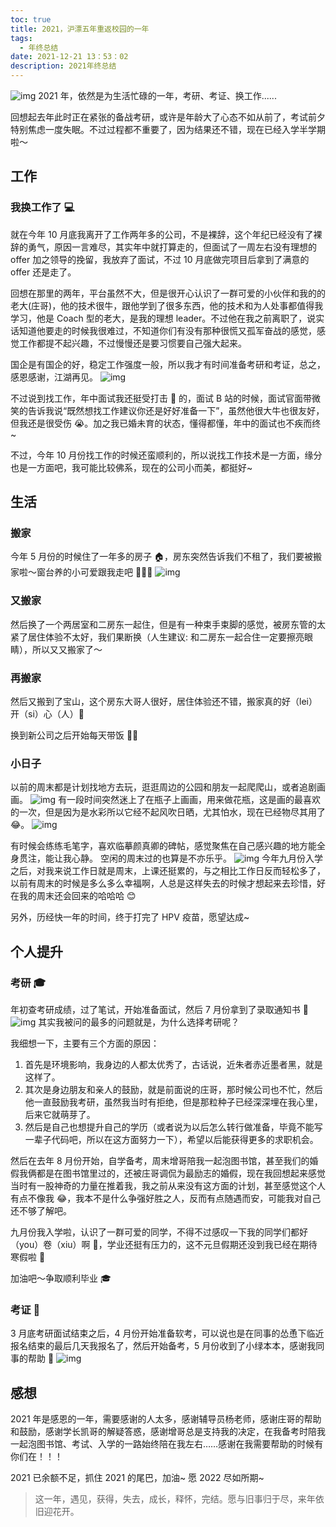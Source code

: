 ```yaml
---
toc: true
title: 2021，沪漂五年重返校园的一年
tags:
  - 年终总结
date: 2021-12-21 13：53：02
description: 2021年终总结
---
```


![img](banner.jpg)
2021 年，依然是为生活忙碌的一年，考研、考证、换工作......

回想起去年此时正在紧张的备战考研，或许是年龄大了心态不如从前了，考试前夕特别焦虑一度失眠。不过过程都不重要了，因为结果还不错，现在已经入学半学期啦～

## 工作

### 我换工作了 💻

就在今年 10 月底我离开了工作两年多的公司，不是裸辞，这个年纪已经没有了裸辞的勇气，原因一言难尽，其实年中就打算走的，但面试了一周左右没有理想的 offer 加之领导的挽留，我放弃了面试，不过 10 月底做完项目后拿到了满意的 offer 还是走了。

回想在那里的两年，平台虽然不大，但是很开心认识了一群可爱的小伙伴和我的的老大(庄哥)，他的技术很牛，跟他学到了很多东西，他的技术和为人处事都值得我学习，他是 Coach 型的老大，是我的理想 leader。不过他在我之前离职了，说实话知道他要走的时候我很难过，不知道你们有没有那种很慌又孤军奋战的感觉，感觉工作都提不起兴趣，不过慢慢还是要习惯要自己强大起来。

<!--more-->

国企是有国企的好，稳定工作强度一般，所以我才有时间准备考研和考证，总之，感恩感谢，江湖再见。
![img](2.png)

不过说到找工作，年中面试我还挺受打击 👊 的，面试 B 站的时候，面试官面带微笑的告诉我说“既然想找工作建议你还是好好准备一下”，虽然他很大牛也很友好，但我还是很受伤 😭。加之我已婚未育的状态，懂得都懂，年中的面试也不疾而终~

不过，今年 10 月份找工作的时候还蛮顺利的，所以说找工作技术是一方面，缘分也是一方面吧，我可能比较佛系，现在的公司小而美，都挺好~

## 生活

### 搬家

今年 5 月份的时候住了一年多的房子 🏠，房东突然告诉我们不租了，我们要被搬家啦～窗台养的小可爱跟我走吧 🧑‍🤝‍🧑
![img](3.jpg)

### 又搬家

然后换了一个两居室和二房东一起住，但是有一种束手束脚的感觉，被房东管的太紧了居住体验不太好，我们果断换（人生建议: 和二房东一起合住一定要擦亮眼睛），所以又又搬家了～

### 再搬家

然后又搬到了宝山，这个房东大哥人很好，居住体验还不错，搬家真的好（lei）开（si）心（人）🤣

换到新公司之后开始每天带饭 👩‍⚕️

### 小日子

以前的周末都是计划找地方去玩，逛逛周边的公园和朋友一起爬爬山，或者追剧画画。
![img](4.png)
有一段时间突然迷上了在瓶子上画画，用来做花瓶，这是画的最喜欢的一次，但是因为是水彩所以它经不起风吹日晒，尤其怕水，现在已经物尽其用了 😂。
![img](5.png)

有时候会练练毛笔字，喜欢临摹颜真卿的碑帖，感觉聚焦在自己感兴趣的地方能全身贯注，能让我心静。
空闲的周末过的也算是不亦乐乎。
![img](6.png)
今年九月份入学之后，对我来说工作日就是周末，上课还挺累的，与之相比工作日反而轻松多了，以前有周末的时候是多么多么幸福啊，人总是这样失去的时候才想起来去珍惜，好在我的周末还会回来的哈哈哈 😊

另外，历经快一年的时间，终于打完了 HPV 疫苗，愿望达成~

## 个人提升

### 考研 🎓

年初查考研成绩，过了笔试，开始准备面试，然后 7 月份拿到了录取通知书 🎉
![img](7.png)
其实我被问的最多的问题就是，为什么选择考研呢？

我细想一下，主要有三个方面的原因：

1. 首先是环境影响，我身边的人都太优秀了，古话说，近朱者赤近墨者黑，就是这样了。
1. 其次是身边朋友和亲人的鼓励，就是前面说的庄哥，那时候公司也不忙，然后他一直鼓励我考研，虽然我当时有拒绝，但是那粒种子已经深深埋在我心里，后来它就萌芽了。
1. 然后是自己也想提升自己的学历（或者说为以后怎么转行做准备，毕竟不能写一辈子代码吧，所以在这方面努力一下），希望以后能获得更多的求职机会。

然后在去年 8 月份开始，自学备考，周末增哥陪我一起泡图书馆，甚至我们的婚假我俩都是在图书馆里过的，还被庄哥调侃为最励志的婚假，现在我回想起来感觉当时有一股神奇的力量在推着我，我之前从来没有这方面的计划，甚至感觉这个人有点不像我 😂，我本不是什么争强好胜之人，反而有点随遇而安，可能我对自己还不够了解吧。

九月份我入学啦，认识了一群可爱的同学，不得不过感叹一下我的同学们都好（you）卷（xiu）啊 🐶，学业还挺有压力的，这不元旦假期还没到我已经在期待寒假啦 🎉

加油吧～争取顺利毕业 🎓

### 考证 📒

3 月底考研面试结束之后，4 月份开始准备软考，可以说也是在同事的怂恿下临近报名结束的最后几天我报名了，然后开始备考，5 月份收到了小绿本本，感谢我同事的帮助 🙏
![img](8.png)

## 感想

2021 年是感恩的一年，需要感谢的人太多，感谢辅导员杨老师，感谢庄哥的帮助和鼓励，感谢学长凯哥的解疑答惑，感谢增哥总是支持我的决定，在我备考时陪我一起泡图书馆、考试、入学的一路始终陪在我左右……感谢在我需要帮助的时候有你们在！！！

2021 已余额不足，抓住 2021 的尾巴，加油~
愿 2022 尽如所期~

> 这一年，遇见，获得，失去，成长，释怀，完结。愿与旧事归于尽，来年依旧迎花开。
